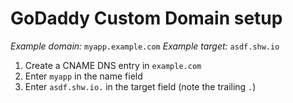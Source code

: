 # GoDaddy Custom Domain setup

*Example domain:* `myapp.example.com`
*Example target:* `asdf.shw.io`

1. Create a CNAME DNS entry in `example.com`
2. Enter `myapp` in the name field
3. Enter `asdf.shw.io.` in the target field (note the trailing `.`)